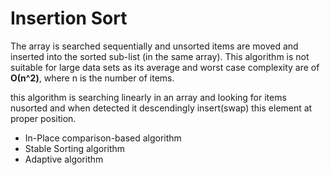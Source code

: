 # Insertion Sort

The array is searched sequentially and unsorted items are moved and inserted into the sorted sub-list (in the same array). This algorithm is not suitable for large data sets as its average and worst case complexity are of **Ο(n^2)**, where n is the number of items.

this algorithm is searching linearly in an array and looking for items nusorted and when detected it descendingly insert(swap) this element at proper position.

- In-Place comparison-based algorithm
- Stable Sorting algorithm
- Adaptive algorithm
